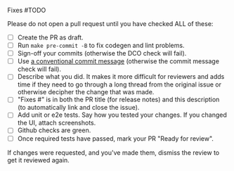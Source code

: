 Fixes #TODO

Please do not open a pull request until you have checked ALL of these:

* [ ] Create the PR as draft.
* [ ] Run `make pre-commit -B` to fix codegen and lint problems.
* [ ] Sign-off your commits (otherwise the DCO check will fail).
* [ ] Use [a conventional commit message](https://www.conventionalcommits.org/en/v1.0.0/) (otherwise the commit message check will fail).
* [ ] Describe what you did. It makes it more difficult for reviewers and adds time if they need to go through a long thread from the original issue or otherwise decipher the change that was made.
* [ ] "Fixes #" is in both the PR title (for release notes) and this description (to automatically link and close the issue).
* [ ] Add unit or e2e tests. Say how you tested your changes. If you changed the UI, attach screenshots.
* [ ] Github checks are green.
* [ ] Once required tests have passed, mark your PR "Ready for review".

If changes were requested, and you've made them, dismiss the review to get it reviewed again.
